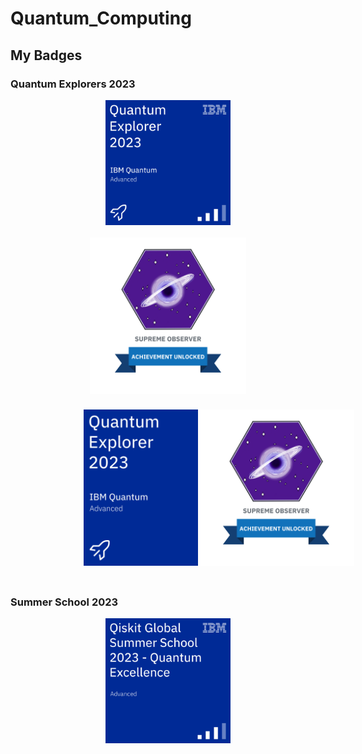# Quantum_Computing

## My Badges

### Quantum Explorers 2023
<div style="display: flex; flex-direction: column; align-items: center;">
    <img src="./_badges/quantum-explorer-2023-advanced.png" width="200" style="margin-bottom: 10px;">
    <img src="./_badges/badge_quantum_explorers_2023.png" width="250" style="margin-top: 10px;">
</div>
<div style="display: flex; justify-content: center; align-items: center; position: relative; height: 300px;">
    <img src="./_badges/quantum-explorer-2023-advanced.png" width="250" style="position: absolute; top: 50%; transform: translateY(-50%); margin-right: 20px;">
    <img src="./_badges/badge_quantum_explorers_2023.png" width="250" style="position: absolute; top: 50%; transform: translateY(-50%); left: 300px;">
</div>


### Summer School 2023
<div style="display: flex; flex-direction: column; align-items: center;">
    <img src="./_badges/qiskit-global-summer-school-2023-quantum-excellence.png" width="200">
</div>
